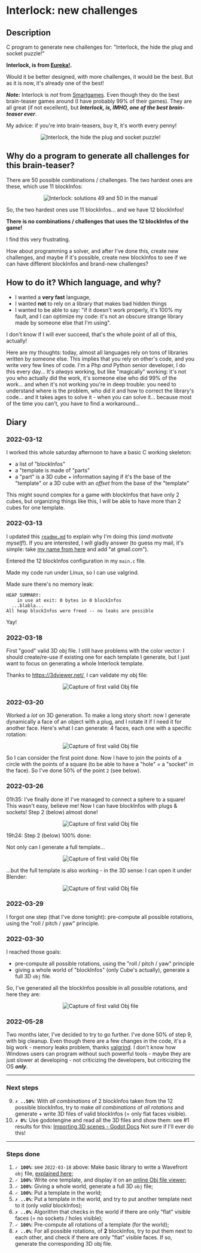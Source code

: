 # Interlock: new challenges

## Description
C program to generate new challenges for:
"Interlock, the hide the plug and socket puzzle!"

**Interlock, is from [Eureka!](https://www.eureka-puzzle.eu/).**

Would it be better designed, with more challenges, it would be the best.
But as it is now, it's already one of the best!

**_Note:_** Interlock is *not* from [Smartgames](https://www.smartgames.eu/).
Even though they do the best brain-teaser games around (I have
probably 99% of their games). They are all great (if not excellent), 
but ***Interlock, is, IMHO, one of the best brain-teaser ever***.

My advice: if you're into brain-teasers, buy it, it's worth every penny!

<p align="center" style="text-align:center">
  <img src="img/interlock-game.png" 
       alt="Interlock, the hide the plug and socket puzzle!"
       title="Interlock, the hide the plug and socket puzzle!"
       align="center" style="max-width: 100%"
   />
</p>

## Why do a program to generate all challenges for this brain-teaser?
There are 50 possible combinations / challenges.
The two hardest ones are these, which use 11 blockInfos:
<p align="center" style="text-align:center">
  <img src="img/manual-solution-49-and-50.png" 
       alt="Interlock: solutions 49 and 50 in the manual"
       title="Interlock: solutions 49 and 50 in the manual"
       align="center" style="max-width: 100%"
   />
</p>

So, the two hardest ones use 11 blockInfos... and we have 12 blockInfos!

**There is no combinations / challenges that uses the 12 blockInfos of the game!**

I find this very frustrating.

How about programming a solver, and after I've done this, create new challenges,
and maybe if it's possible, create new blockInfos to see if we can have different
blockInfos and brand-new challenges?

## How to do it? Which language, and why?

- I wanted a **very fast** language,
- I wanted **not** to rely on a library that makes bad hidden things
- I wanted to be able to say: "if it doesn't work properly, it's 100% my fault,
  and I can optimize my code: it's not an obscure strange library made by 
  someone else that I'm using".

I don't know if I will ever succeed, that's the whole point of all of this, 
actually!

Here are my thoughts: today, almost all languages rely on tons of libraries
written by someone else.
This implies that you rely on other's code, and you write very few lines of 
code.
I'm a Php *and* Python senior developer, I do this every day... 
It's *always* working, but like "magically" working: it's not you who actually
did the work, it's someone else who did 99% of the work... and when it's not
working you're in deep trouble: you need to understand where is the problem,
who did it and how to correct the library's code... and it takes ages to solve
it - when you can solve it... because most of the time you can't,
you have to find a workaround...


## Diary

### 2022-03-12
I worked this whole saturday afternoon to have a basic C working skeleton:
- a list of "blockInfos"
- a "template is made of "parts"
- a "part" is a 3D cube + information saying if it's the base of the "template"
or a 3D cube with an *offset* from the base of the "template"

This might sound complex for a game with blockInfos that have only 2 cubes,
but organizing things like this, I will be able to have more than 2 cubes for 
one template.

### 2022-03-13
I updated this [`readme.md`](./readme.md) to explain why I'm doing this (*and 
motivate myself!*). If you are interested, I will gladly answer (to guess 
my mail, it's simple: take 
[my name from here](https://github.com/olivierpons/) and add "at gmail.com").

Entered the 12 blockInfos configuration in my `main.c` file.

Made my code run under Linux, so I can use valgrind.

Made sure there's no memory leak:

```
HEAP SUMMARY:
    in use at exit: 0 bytes in 0 blockInfos
  ...blabla...
All heap blockInfos were freed -- no leaks are possible
```
Yay!

### 2022-03-18
First "good" valid 3D obj file.
I still have problems with the color vector: I should 
create/re-use if existing one for each template I generate,
but I just want to focus on generating a whole Interlock
template.


Thanks to https://3dviewer.net/, I can validate my obj file:

<p align="center" style="text-align:center">
  <img src="img/obj.file.snapshot.2022-03-18-18h25.png" 
       alt="Capture of first valid Obj file"
       title="Capture of first valid Obj file"
       align="center" style="max-width: 100%"
   />
</p>

### 2022-03-20
Worked a *lot* on 3D generation. To make a long story short: now I
generate dynamically a face of an object with a plug, and I rotate it
if I need it for another face.
Here's what I can generate: 4 faces, each one with a specific rotation:

<p align="center" style="text-align:center">
  <img src="img/obj.file.snapshot.2022-03-20.18h30.png" 
       alt="Capture of first valid Obj file"
       title="Capture of first valid Obj file"
       align="center" style="max-width: 100%"
   />
</p>

So I can consider the first point done.
Now I have to join the points of a circle with the points of a square
(to be able to have a "hole" = a "socket" in the face).
So I've done 50% of the point `2` (see below).

### 2022-03-26
01h35: I've finally done it! I've managed to connect a sphere to a square!
This wasn't easy, believe me!
Now I can have blockInfos with plugs & sockets!
Step 2 (below) almost done!

<p align="center" style="text-align:center">
  <img src="img/obj.file.snapshot.2022-03-26-01h25.png" 
       alt="Capture of first valid Obj file"
       title="Capture of first valid Obj file"
       style="max-width: 100%"
   />
</p>

19h24: Step 2 (below) 100% done:

Not only can I generate a full template...

<p align="center" style="text-align:center">
  <img src="img/obj.file.snapshot.2022-03-26-19h22.png" 
       alt="Capture of first valid Obj file"
       title="Capture of first valid Obj file"
       style="max-width: 100%"
   />
</p>

...but the full template is also working - in the 3D sense: I can open it under
Blender:

<p align="center" style="text-align:center">
  <img src="img/obj.file.snapshot.2022-03-26-19h29.png" 
       alt="Capture of first valid Obj file"
       title="Capture of first valid Obj file"
       align="center" style="max-width: 100%"
   />
</p>

### 2022-03-29
I forgot one step (that I've done tonight): pre-compute all possible rotations,
using the "roll / pitch / yaw" principle.

### 2022-03-30
I reached those goals:
- pre-compute all possible rotations,
  using the "roll / pitch / yaw" principle
- giving a whole world of "blockInfos" (only Cube's actually), generate a full 
  3D `obj` file.

So, I've generated all the blockInfos possible in all possible rotations, and here
they are:

<p align="center" style="text-align:center">
  <img src="img/obj.file.snapshot.2022-03-30-21h53.png" 
       alt="Capture of first valid Obj file"
       title="Capture of first valid Obj file"
       align="center" style="max-width: 100%"
   />
</p>

### 2022-05-28
Two months later, I've decided to try to go further.
I've done 50% of step 9, with big cleanup. Even though there are a few
changes in the code, it's a big work - memory leaks problem, thanks
[valgrind](https://valgrind.org/). I don't know how Windows users
can program without such powerful tools - maybe they are just slower
at developing - not criticizing the developers, but criticizing
the OS ***only***.

<hr>

### Next steps
9. **`✗ ..50%`**: With *all combinations* of 2 blockInfos taken from the 12
    possible blockInfos, try to make *all combinations* of *all rotations*
    and generate + write 3D files of valid blockInfos (= only flat faces
    visible).
10. **`✗ 0%`**: Use godotengine and read all the 3D files and show them: 
    see #1 results for this:
    [Importing 3D scenes - Godot Docs](https://www.google.com/search?q=site%3Adocs.godotengine.org+%22importing+3d+scenes%22)
    Not sure if I'll ever do this!

<hr>

### Steps done
1. **`✓ 100%`**: see `2022-03-18` above:
   Make basic library to write a Wavefront `obj` file,
   [explained here](https://en.wikipedia.org/wiki/Wavefront_.obj_file);
2. **`✓ 100%`**: Write one template, and display it on an
   [online Obj file viewer](https://www.google.com/search?q=online+obj+viewer);
3. **`✓ 100%`**: Giving a whole world, generate a full 3D `obj` file;
4. **`✓ 100%`**: Put a template in the world;
5. **`✗ ..0%`**: Put a template in the world, and try to put another template 
   next to it (only *valid* blockInfos);
6. **`✗ ..0%`**: Algorithm that checks in the world if there are only "flat" 
   visible faces (= no sockets / holes visible);
7. **`✓ 100%`**: Pre-compute all rotations of a template (for the world);
8. **`✗ ..0%`**: For all possible rotations, of **2** blockInfos, 
   try to put them next to each other, and check if there are only "flat" 
   visible faces. If so, generate the corresponding 3D obj file.
